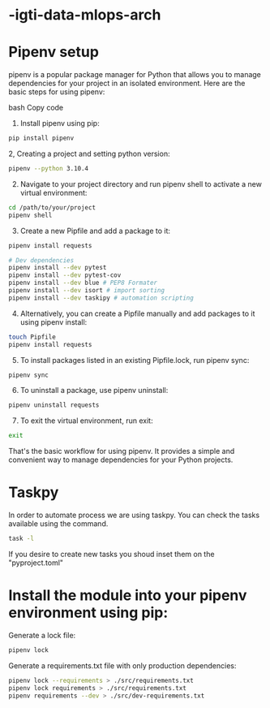 # -igti-data-mlops-arch


# Pipenv setup

pipenv is a popular package manager for Python that allows you to manage dependencies for your project in an isolated environment. Here are the basic steps for using pipenv:


bash
Copy code
1. Install pipenv using pip:

```bash
pip install pipenv
```

2, Creating a project and setting python version:
```bash
pipenv --python 3.10.4
```
2. Navigate to your project directory and run pipenv shell to activate a new virtual environment:
```bash
cd /path/to/your/project
pipenv shell
```
3. Create a new Pipfile and add a package to it:
```bash
pipenv install requests

# Dev dependencies
pipenv install --dev pytest
pipenv install --dev pytest-cov 
pipenv install --dev blue # PEP8 Formater
pipenv install --dev isort # import sorting
pipenv install --dev taskipy # automation scripting
```

4. Alternatively, you can create a Pipfile manually and add packages to it using pipenv install:
```bash
touch Pipfile
pipenv install requests
```

5. To install packages listed in an existing Pipfile.lock, run pipenv sync:
```bash
pipenv sync
```

6. To uninstall a package, use pipenv uninstall:
```bash
pipenv uninstall requests
```

7. To exit the virtual environment, run exit:
```bash
exit
```

That's the basic workflow for using pipenv. It provides a simple and convenient way to manage dependencies for your Python projects.


# Taskpy
 In order to automate process we are using taskpy. You can check the tasks available using the  command. 
 ```bash
 task -l
 ```
 
 If you desire to create new tasks you shoud inset them on the "pyproject.toml"


# Install the module into your pipenv environment using pip:




Generate a lock file:

```bash
pipenv lock
```

Generate a requirements.txt file with only production dependencies:

```bash
pipenv lock --requirements > ./src/requirements.txt
pipenv lock requirements > ./src/requirements.txt
pipenv requirements --dev > ./src/dev-requirements.txt
```

